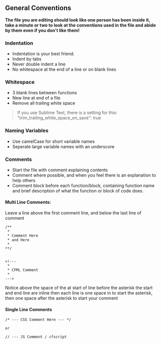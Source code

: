 ## General Conventions

**The file you are editing should look like one person has been inside it, take a minute or two to look at the conventions used in the file and abide by them even if you don't like them!**

### Indentation
 
* Indentation is your best friend.
* Indent by tabs
* Never double indent a line
* No whitespace at the end of a line or on blank lines  

### Whitespace

* 3 blank lines between functions
* New line at end of a file
* Remove all trailing white space
	
>	If you use Sublime Text, there is a setting for this:
>	"trim\_trailing\_white\_space\_on\_save": true

### Naming Variables

* Use camelCase for short variable names
* Seperate large variable names with an underscore


### Comments

* Start the file with comment explaining contents
* Comment where possible, and when you feel there is an explanation to help others
* Comment block before each function/block, containing function name and brief description of what the function or block of code does.
	
#### Multi Line Comments:

Leave a line above the first comment line, and below the last line of comment

	/**
	 *
	 * Comment Here
	 * and Here
	 * 
	**/

	
	<!---
	 *
 	 * CFML Comment
	 *
	--->

Notice above the space of the at start of line before the asterisk the start and end line are inline then each line is one space in to start the asterisk, then one space after the asterisk to start your comment

#### Single Line Comments

	/* --- CSS Comment Here --- */

	or

	// --- JS Comment / cfscript
